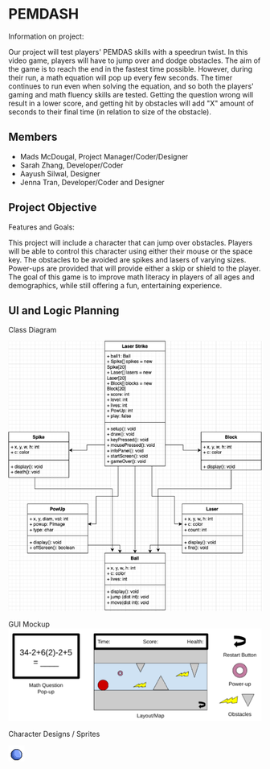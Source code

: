 # PEMDASH
Information on project:

Our project will test players' PEMDAS skills with a speedrun twist. In this video game, players will have to jump over and dodge obstacles. The aim of the game is to reach the end in the fastest time possible. However, during their run, a math equation will pop up every few seconds. The timer continues to run even when solving the equation, and so both the players' gaming and math fluency skills are tested. Getting the question wrong will result in a lower score, and getting hit by obstacles will add "X" amount of seconds to their final time (in relation to size of the obstacle).

## Members
* Mads McDougal, Project Manager/Coder/Designer
* Sarah Zhang, Developer/Coder
* Aayush Silwal, Designer
* Jenna Tran, Developer/Coder and Designer

## Project Objective
Features and Goals:

This project will include a character that can jump over obstacles. Players will be able to control this character using either their mouse or the space key. The obstacles to be avoided are spikes and lasers of varying sizes. Power-ups are provided that will provide either a skip or shield to the player. The goal of this game is to improve math literacy in players of all ages and demographics, while still offering a fun, entertaining experience.

## UI and Logic Planning
Class Diagram

![Class Diagram](https://github.com/olmpyia/GroupProject/blob/main/images/LaserStrike.drawio.png?raw=true)

GUI Mockup
![GUI Mockups](https://github.com/olmpyia/GroupProject/blob/main/images/GUIMockup.png?raw=true)

Character Designs / Sprites

![character sprites](https://github.com/olmpyia/GroupProject/blob/main/images/Ball.png?raw=true)

